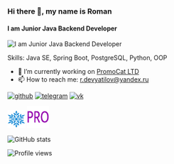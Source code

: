 ### Hi there 👋, my name is Roman
#### I am Junior Java Backend Developer
![I am Junior Java Backend Developer](https://pbs.twimg.com/media/D6uCZ3TXYAYqK6H.jpg:large)


Skills: Java SE, Spring Boot, PostgreSQL, Python, OOP

- 🔭 I’m currently working on <a href="https://promocatcompany.com/">PromoCat LTD</a> 
- 📫 How to reach me: <r.devyatilov@yandex.ru> 


[<img src='https://cdn.jsdelivr.net/npm/simple-icons@3.0.1/icons/github.svg' alt='github' height='40'>](https://github.com/Fr1m3n)  [<img src='https://cdn.jsdelivr.net/npm/simple-icons@3.0.1/icons/telegram.svg' alt='telegram' height='40'>](https://www.teleg.run/Fr1m3n)  [<img src='https://cdn.jsdelivr.net/npm/simple-icons@3.0.1/icons/vk.svg' alt='vk' height='40'>](https://vk.com/frimen9)  

<a href='https://archiveprogram.github.com/'><img src='https://raw.githubusercontent.com/acervenky/animated-github-badges/master/assets/acbadge.gif' width='40' height='40'></a> <a href='https://github.com/pricing'><img src='https://raw.githubusercontent.com/acervenky/animated-github-badges/master/assets/pro.gif' width='50' height='50'></a>

![GitHub stats](https://github-readme-stats.vercel.app/api?username=Fr1m3n&show_icons=true)  

![Profile views](https://gpvc.arturio.dev/Fr1m3n)  
